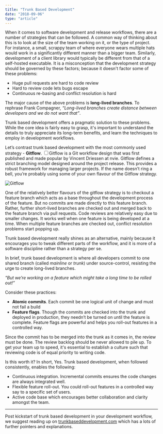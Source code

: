 ```yaml
---
title: "Trunk Based Development"
date: "2018-09-06"
type: "article"
---
```


When it comes to software development and release workflows, there are a number of strategies that can be followed. A common way of thinking about this
is to look at the size of the team working on it, or the type of project. For instance, a small, scrappy team of where everyone wears multiple hats would
work in a significantly different manner than a bigger team. Similarly, development of a client library would typically be different from that of a self-hosted
executable. It is a misconception that the development strategy should be governed by these factors; because it doesn't factor some of these problems:

- Huge pull requests are hard to code review
- Hard to review code lets bugs escape
- Continuous re-basing and conflict resolution is hard

The major cause of the above problems is __long-lived branches__. To rephrase Frank Compagner, _“Long-lived branches create distance between developers and we do not want that”_.

<span class="newthought">Trunk based development offers</span> a pragmatic solution to these problems. While the core idea is fairly easy to grasp,
it's important to understand the details to truly appreciate its long-term benefits, and learn the techniques to employ in development workflows.

Let’s contrast trunk based development with the most commonly used strategy - **Gitflow**. <label for="sn-git-flow" class="margin-toggle sidenote-number"></label></span><input type="checkbox" id="sn-git-flow" class="margin-toggle"/><span class="sidenote">Gitflow is a Git workflow design that was first published and made popular by Vincent Driessen at nvie. Gitflow defines a strict branching model designed around the project release. This provides a robust framework for managing larger projects.</span> If the name doesn’t ring a bell, you’re probably using some of your own flavour of the Gitflow strategy.


![Gitflow](/assets/trunk-based-development-git-flow.svg)


One of the relatively better flavours of the gitflow strategy is to checkout a feature branch which acts as a base throughout the development process of the feature. But no commits are made directly to this feature branch. Rather, further short-lived branches are checked out and merged back to the feature branch via pull requests. Code reviews are relatively easy due to smaller changes. It works well when one feature is being developed at a time. When multiple feature branches are checked out, conflict resolution problems start popping up.

Trunk based development really shines as an alternative, mainly because it encourages you to tweak different parts of the workflow, and
it is more of a software discipline rather than a strategy per se.

In brief, trunk based development is where all developers commit to one shared branch (called _mainline_ or _trunk_) under source-control, resisting the urge to create long-lived branches.

_"But we’re working on a feature which might take a long time to be rolled out!”_ 

Consider these practices:

  - **Atomic commits**. Each commit be one logical unit of change and must not fail a build
  - **Feature flags**. Though the commits are checked into the trunk and deployed in production, they needn’t be turned on until the feature is complete. Feature flags are powerful and helps you roll-out features in a controlled way.

Since the commit has to be merged into the trunk as it comes in, the review must be done.
The review backlog should be never allowed to pile up. To get your team up to speed, it's essential to establish a culture such that reviewing code is
of equal priority to writing code.

Is this worth it? In short, Yes. Trunk based development, when followed consistently, enables the following:

- Continuous integration. Incremental commits ensures the code changes are always integrated well.
- Flexible feature roll-out. You could roll-out features in a controlled way say to a specific set of users.
- Active code base which encourages better collaboration and clarity amongst the team.

---

Post kickstart of trunk based development in your development workflow, we suggest reading up on [trunkbaseddevelopment.com](https://trunkbaseddevelopment.com/) which has a lots of further pointers and explanations.
